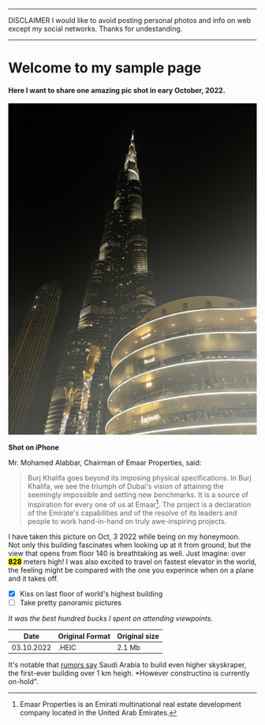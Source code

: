___
DISCLAIMER
I would like to avoid posting personal photos and info on web except my social networks. Thanks for undestanding.  
___

# Welcome to my sample page

#### Here I want to share one amazing pic shot in eary October, 2022.  

![Burj Khalifa](img/burjKhalifa.jpg)  

**Shot on iPhone**

Mr. Mohamed Alabbar, Chairman of Emaar Properties, said:  

> Burj Khalifa goes beyond its imposing physical specifications. In Burj Khalifa, we see the triumph of Dubai's vision of attaining the seemingly impossible and setting new benchmarks. It is a source of inspiration for every one of us at Emaar[^1]. The project is a declaration of the Emirate's capabilities and of the resolve of its leaders and people to work hand-in-hand on truly awe-inspiring projects. 

I have taken this picture on Oct, 3 2022 while being on my honeymoon.  
Not only this building fascinates when looking up at it from ground, but the view that opens from floor 140 is breathtaking as well. Just imagine: over <mark>**828**</mark> meters high! 
I was also excited to travel on fastest elevator in the world, the feeling might be compared with the one you experince when on a plane and it takes off.  

- [x] Kiss on last floor of world's highest building  
- [ ] Take pretty panoramic pictures 

*It was the best hundred bucks I spent on attending viewpoints.*

|Date|Original Format|Original size
|---|---|---|
|03.10.2022|.HEIC|2.1 Mb  

It's notable that [rumors say](https://www.netnewsledger.com/2022/11/14/will-the-jeddah-tower-ever-be-finished/) Saudi Arabia to build even higher skyskraper, the first-ever building over 1 km heigh. *However constructino is currently on-hold".  

[^1]: Emaar Properties is an Emirati multinational real estate development company located in the United Arab Emirates.










